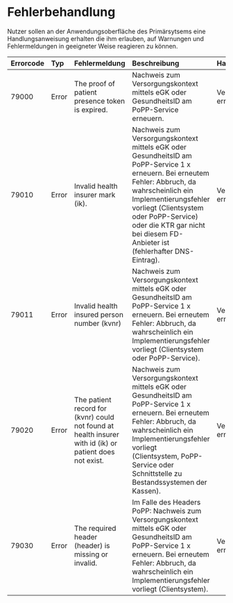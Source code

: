 # Fehlerbehandlung

Nutzer sollen an der Anwendungsoberfläche des Primärsytsems eine Handlungsanweisung erhalten die ihm erlauben, auf Warnungen und Fehlermeldungen in geeigneter Weise reagieren zu können.

| Errorcode | Typ | Fehlermeldung | Beschreibung | Handlungsempfehlung |
| :-------- | :---- |:------------- | :------------ | :-------------- |
| 79000 | Error | The proof of patient presence token is expired. | Nachweis zum Versorgungskontext mittels eGK oder GesundheitsID am PoPP-Service erneuern. | Versorgungskontext erneut herstellen. |
| 79010 |  Error | Invalid health insurer mark (ik). | Nachweis zum Versorgungskontext mittels eGK oder GesundheitsID am PoPP-Service 1 x erneuern. Bei erneutem Fehler: Abbruch, da wahrscheinlich ein Implementierungsfehler vorliegt (Clientsystem oder PoPP-Service) oder die KTR gar nicht bei diesem FD-Anbieter ist (fehlerhafter DNS-Eintrag). | Versorgungskontext erneut herstellen |
| 79011 |  Error | Invalid health insured person number (kvnr) | Nachweis zum Versorgungskontext mittels eGK oder GesundheitsID am PoPP-Service 1 x erneuern. Bei erneutem Fehler: Abbruch, da wahrscheinlich ein Implementierungsfehler vorliegt (Clientsystem oder PoPP-Service). | Versorgungskontext erneut herstellen |
| 79020 |  Error | The patient record for (kvnr) could not found at health insurer with id (ik) or patient does not exist. | Nachweis zum Versorgungskontext mittels eGK oder GesundheitsID am PoPP-Service 1 x erneuern. Bei erneutem Fehler: Abbruch, da wahrscheinlich ein Implementierungsfehler vorliegt (Clientsystem, PoPP-Service oder Schnittstelle zu Bestandssystemen der Kassen). | Versorgungskontext erneut herstellen |
| 79030 |  Error | The required header (header) is  missing or invalid. | Im Falle des Headers PoPP: Nachweis zum Versorgungskontext mittels eGK oder GesundheitsID am PoPP-Service 1 x erneuern. Bei erneutem Fehler: Abbruch, da wahrscheinlich ein Implementierungsfehler vorliegt (Clientsystem). | Versorgungskontext erneut herstellen |

